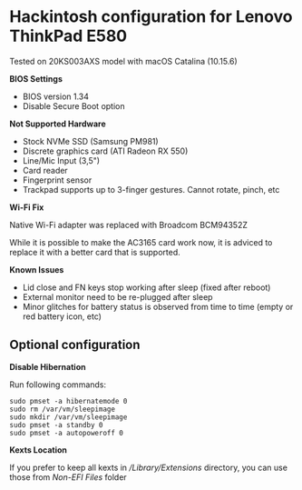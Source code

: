 # Hackintosh configuration for Lenovo ThinkPad E580

Tested on 20KS003AXS model with macOS Catalina (10.15.6)

**BIOS Settings**
* BIOS version 1.34
* Disable Secure Boot option

**Not Supported Hardware**
* Stock NVMe SSD (Samsung PM981)
* Discrete graphics card (ATI Radeon RX 550)
* Line/Mic Input (3,5")
* Card reader
* Fingerprint sensor
* Trackpad supports up to 3-finger gestures. Cannot rotate, pinch, etc

**Wi-Fi Fix**

Native Wi-Fi adapter was replaced with Broadcom BCM94352Z

While it is possible to make the AC3165 card work now, it is adviced to replace it with a better card that is supported.

**Known Issues**
* Lid close and FN keys stop working after sleep (fixed after reboot)
* External monitor need to be re-plugged after sleep
* Minor glitches for battery status is observed from time to time (empty or red battery icon, etc)

## Optional configuration

**Disable Hibernation**

Run following commands:
```
sudo pmset -a hibernatemode 0
sudo rm /var/vm/sleepimage
sudo mkdir /var/vm/sleepimage
sudo pmset -a standby 0
sudo pmset -a autopoweroff 0
```

**Kexts Location**

If you prefer to keep all kexts in */Library/Extensions* directory, you can use those from *Non-EFI Files* folder
